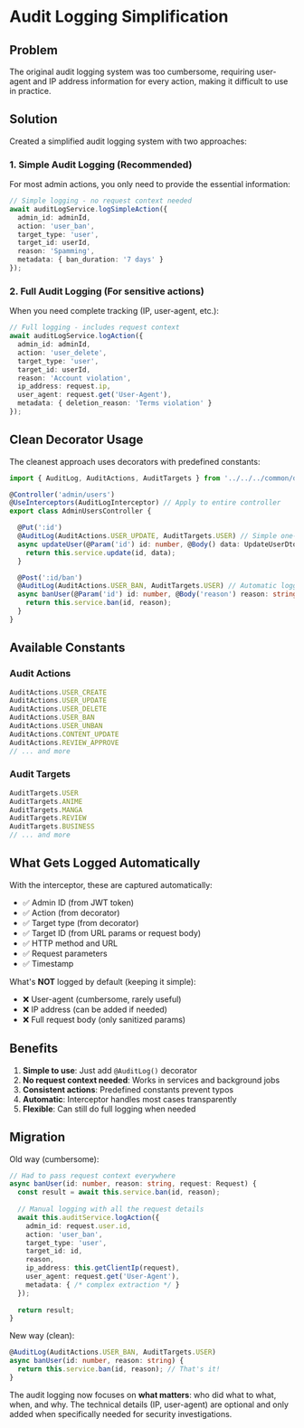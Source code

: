 # Audit Logging Simplification

## Problem
The original audit logging system was too cumbersome, requiring user-agent and IP address information for every action, making it difficult to use in practice.

## Solution
Created a simplified audit logging system with two approaches:

### 1. Simple Audit Logging (Recommended)
For most admin actions, you only need to provide the essential information:

```typescript
// Simple logging - no request context needed
await auditLogService.logSimpleAction({
  admin_id: adminId,
  action: 'user_ban',
  target_type: 'user',
  target_id: userId,
  reason: 'Spamming',
  metadata: { ban_duration: '7 days' }
});
```

### 2. Full Audit Logging (For sensitive actions)
When you need complete tracking (IP, user-agent, etc.):

```typescript
// Full logging - includes request context
await auditLogService.logAction({
  admin_id: adminId,
  action: 'user_delete',
  target_type: 'user',
  target_id: userId,
  reason: 'Account violation',
  ip_address: request.ip,
  user_agent: request.get('User-Agent'),
  metadata: { deletion_reason: 'Terms violation' }
});
```

## Clean Decorator Usage

The cleanest approach uses decorators with predefined constants:

```typescript
import { AuditLog, AuditActions, AuditTargets } from '../../../common/decorators/audit-log.decorator';

@Controller('admin/users')
@UseInterceptors(AuditLogInterceptor) // Apply to entire controller
export class AdminUsersController {

  @Put(':id')
  @AuditLog(AuditActions.USER_UPDATE, AuditTargets.USER) // Simple one-liner
  async updateUser(@Param('id') id: number, @Body() data: UpdateUserDto) {
    return this.service.update(id, data);
  }

  @Post(':id/ban')
  @AuditLog(AuditActions.USER_BAN, AuditTargets.USER) // Automatic logging
  async banUser(@Param('id') id: number, @Body('reason') reason: string) {
    return this.service.ban(id, reason);
  }
}
```

## Available Constants

### Audit Actions
```typescript
AuditActions.USER_CREATE
AuditActions.USER_UPDATE
AuditActions.USER_DELETE
AuditActions.USER_BAN
AuditActions.USER_UNBAN
AuditActions.CONTENT_UPDATE
AuditActions.REVIEW_APPROVE
// ... and more
```

### Audit Targets
```typescript
AuditTargets.USER
AuditTargets.ANIME
AuditTargets.MANGA
AuditTargets.REVIEW
AuditTargets.BUSINESS
// ... and more
```

## What Gets Logged Automatically

With the interceptor, these are captured automatically:
- ✅ Admin ID (from JWT token)
- ✅ Action (from decorator)
- ✅ Target type (from decorator)
- ✅ Target ID (from URL params or request body)
- ✅ HTTP method and URL
- ✅ Request parameters
- ✅ Timestamp

What's **NOT** logged by default (keeping it simple):
- ❌ User-agent (cumbersome, rarely useful)
- ❌ IP address (can be added if needed)
- ❌ Full request body (only sanitized params)

## Benefits

1. **Simple to use**: Just add `@AuditLog()` decorator
2. **No request context needed**: Works in services and background jobs
3. **Consistent actions**: Predefined constants prevent typos
4. **Automatic**: Interceptor handles most cases transparently
5. **Flexible**: Can still do full logging when needed

## Migration

Old way (cumbersome):
```typescript
// Had to pass request context everywhere
async banUser(id: number, reason: string, request: Request) {
  const result = await this.service.ban(id, reason);
  
  // Manual logging with all the request details
  await this.auditService.logAction({
    admin_id: request.user.id,
    action: 'user_ban',
    target_type: 'user', 
    target_id: id,
    reason,
    ip_address: this.getClientIp(request),
    user_agent: request.get('User-Agent'),
    metadata: { /* complex extraction */ }
  });
  
  return result;
}
```

New way (clean):
```typescript
@AuditLog(AuditActions.USER_BAN, AuditTargets.USER)
async banUser(id: number, reason: string) {
  return this.service.ban(id, reason); // That's it!
}
```

The audit logging now focuses on **what matters**: who did what to what, when, and why. The technical details (IP, user-agent) are optional and only added when specifically needed for security investigations.